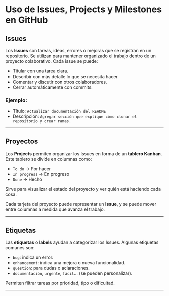 # Uso de Issues, Projects y Milestones en GitHub

## Issues

Los **Issues** son tareas, ideas, errores o mejoras que se registran en un repositorio. Se utilizan para mantener organizado el trabajo dentro de un proyecto colaborativo. Cada issue se puede:

- Titular con una tarea clara.
- Describir con más detalle lo que se necesita hacer.
- Comentar y discutir con otros colaboradores.
- Cerrar automáticamente con commits.

### Ejemplo:
- Título: `Actualizar documentación del README`
- Descripción: `Agregar sección que explique cómo clonar el repositorio y crear ramas.`

------------

## Proyectos

Los **Projects** permiten organizar los Issues en forma de un **tablero Kanban**. Este tablero se divide en columnas como:

- `To do` -> Por hacer
- `In progress` -> En progreso
- `Done` -> Hecho

Sirve para visualizar el estado del proyecto y ver quién está haciendo cada cosa.

Cada tarjeta del proyecto puede representar un **Issue**, y se puede mover entre columnas a medida que avanza el trabajo.

------------

## Etiquetas

Las **etiquetas** o **labels** ayudan a categorizar los Issues. Algunas etiquetas comunes son:

- `bug`: indica un error.
- `enhancement`: indica una mejora o nueva funcionalidad.
- `question`: para dudas o aclaraciones.
- `documentación`, `urgente`, `fácil`... (se pueden personalizar).

Permiten filtrar tareas por prioridad, tipo o dificultad.

------------

